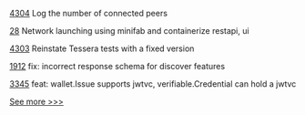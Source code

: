 
[4304](https://github.com/hyperledger/besu/pull/4304) Log the number of connected peers

[28](https://github.com/hyperledger-labs/nft-auction/pull/28) Network launching using minifab and containerize restapi, ui

[4303](https://github.com/hyperledger/besu/pull/4303) Reinstate Tessera tests with a fixed version

[1912](https://github.com/hyperledger/aries-cloudagent-python/pull/1912) fix: incorrect response schema for discover features

[3345](https://github.com/hyperledger/aries-framework-go/pull/3345) feat: wallet.Issue supports jwtvc, verifiable.Credential can hold a jwtvc


[See more >>>](https://start-here.hyperledger.org/pull-requests)
